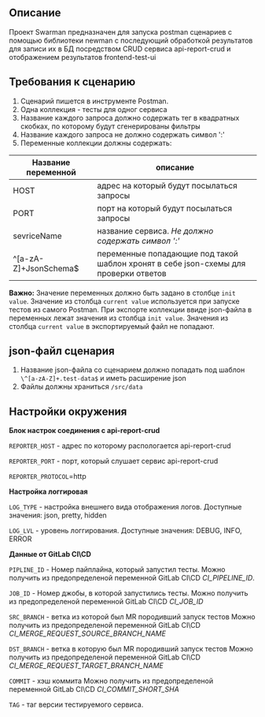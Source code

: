 ## Описание
Проект Swarman предназначен для запуска postman сценариев с помощью библиотеки newman с последующий обработкой результатов для записи их в БД посредством CRUD сервиса api-report-crud и отображением результатов frontend-test-ui

## Требования к сценарию
1. Сценарий пишется в инструменте Postman.
2. Одна коллекция - тесты для одног сервиса
3. Название каждого запроса должно содержать тег в квадратных скобках, по которому будут сгенерированы фильтры
4. Название каждого запроса не должно содержать символ ':'
5. Переменные коллекции должны содержать:

Название переменной | описание
--------------------|---------
HOST | адрес на который будут посылаться запросы
PORT | порт  на который будут посылаться запросы
sevriceName | название сервиса. *Не должно содержать символ ':'*
\^[a-zA-Z]+JsonSchema$ | переменные попадающие под такой шаблон хронят в себе json-схемы для проверки ответов

**Важно:** Значение переменных должно быть задано в столбце `init value`. Значение из столбца `current value` используется при запуске тестов из самого Postman. При экспорте коллекции ввиде json-файла в переменных лежат значения из столбца `init value`. Значения из столбца `current value` в экспортируемый  файл не попадают.

## json-файл сценария
1. Название json-файла со сценарием должно попадать под шаблон `\^[a-zA-Z]+.test-data$` и иметь расширение json
2. Файлы должны храниться `/src/data`

## Настройки окружения

**Блок настрок соединения с api-report-crud**

`REPORTER_HOST` - адрес по которому распологается api-report-crud 

`REPORTER_PORT` - порт, который слушает сервис api-report-crud

`REPORTER_PROTOCOL`=http

**Настройка логгировая**

`LOG_TYPE` - настройка внешнего вида отображения логов. Доступные значения: json, pretty, hidden

`LOG_LVL` - уровень логгирования. Доступные значения:  DEBUG, INFO, ERROR

**Данные от GitLab CI\CD**

`PIPLINE_ID` - Номер пайплайна, который запустил тесты. Можно получить из предопределеной переменной GitLab CI\CD *CI_PIPELINE_ID*.

`JOB_ID` - Номер джобы, в которой запустились тесты. Можно получить из предопределеной переменной GitLab CI\CD *CI_JOB_ID*

`SRC_BRANCH` - ветка из которой был MR породивший запуск тестов Можно получить из предопределеной переменной GitLab CI\CD *CI_MERGE_REQUEST_SOURCE_BRANCH_NAME*

`DST_BRANCH` - ветка в которую был MR породивший запуск тестов Можно получить из предопределеной переменной GitLab CI\CD *CI_MERGE_REQUEST_TARGET_BRANCH_NAME*

`COMMIT` - хэш коммита Можно получить из предопределеной переменной GitLab CI\CD *CI_COMMIT_SHORT_SHA*

`TAG` - таг версии тестируемого сервиса.


